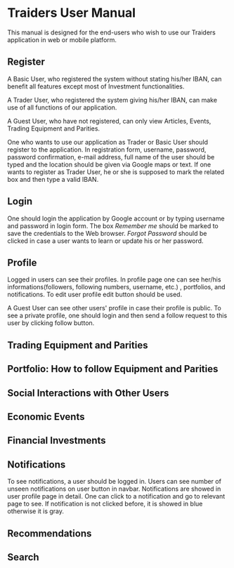 # Traiders User Manual
This manual is designed for the end-users who wish to use our Traiders application in web or mobile platform.

## Register

A Basic User, who registered the system without stating his/her IBAN, can benefit all features except most of 
Investment functionalities. 

A Trader User, who registered the system giving his/her IBAN, can make use of all functions of our application.

A Guest User, who have not registered, can only view Articles, Events, Trading Equipment and Parities.

One who wants to use our application as Trader or Basic User should register to the application.
In registration form, username, password, password confirmation, e-mail address, full name of the
user should be typed and the location should be given via Google maps or text. If one wants to register as Trader User,
he or she is supposed to mark the related box and then type a valid IBAN.

## Login

One should login the application by Google account or by typing username and password in login form. 
The box _Remember me_ should be marked to save the credentials to the Web browser.  _Forgot Password_ should
be clicked in case a user wants to learn or update his or her password.

## Profile

Logged in users can see their profiles. In profile page one can see her/his informations(followers, following numbers, username, etc.) , portfolios, and notifications. To edit user profile edit button should be used. 

A Guest User can see other users' profile in case their profile is public. To see a private profile, one should login and then send a follow request to this user by clicking follow button. 


## Trading Equipment and Parities

## Portfolio: How to follow Equipment and Parities

## Social Interactions with Other Users

## Economic Events

## Financial Investments

## Notifications

To see notifications, a user should be logged in. Users can see number of unseen notifications on user button in navbar. Notifications are showed in user profile page in detail. One can click to a notification and go to relevant page to see. If notification is not clicked before, it is showed in blue otherwise it is gray.

## Recommendations  

## Search
